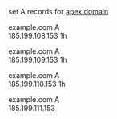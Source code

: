 set A records for [apex domain](https://docs.github.com/en/pages/configuring-a-custom-domain-for-your-github-pages-site/managing-a-custom-domain-for-your-github-pages-site#configuring-an-apex-domain)

example.com	A	
185.199.108.153	1h	
   
example.com A	
185.199.109.153	1h	
   
	
example.com	A	
185.199.110.153	1h	
   
	
example.com	A	
185.199.111.153
